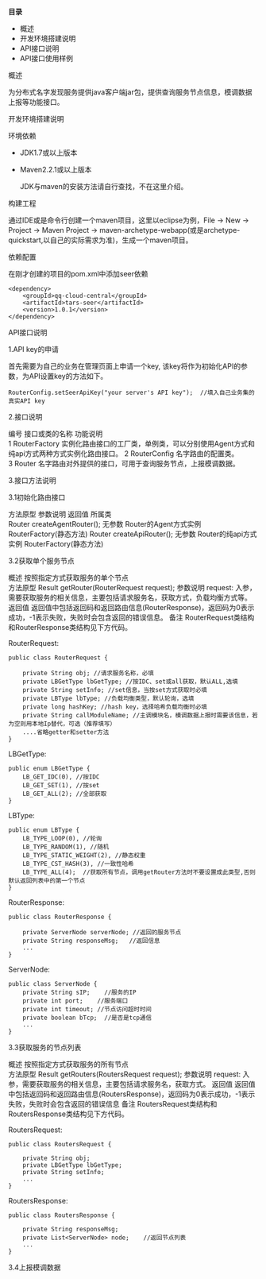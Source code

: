 **目录**

- 概述
- 开发环境搭建说明
- API接口说明
- API接口使用样例

概述

  为分布式名字发现服务提供java客户端jar包，提供查询服务节点信息，模调数据上报等功能接口。

开发环境搭建说明

环境依赖

- JDK1.7或以上版本
- Maven2.2.1或以上版本

   JDK与maven的安装方法请自行查找，不在这里介绍。

构建工程

通过IDE或是命令行创建一个maven项目，这里以eclipse为例，File -> New -> Project -> Maven Project -> maven-archetype-webapp(或是archetype-quickstart,以自己的实际需求为准)，生成一个maven项目。

依赖配置

在刚才创建的项目的pom.xml中添加seer依赖

    <dependency>
      	<groupId>qq-cloud-central</groupId>
      	<artifactId>tars-seer</artifactId>
      	<version>1.0.1</version>
    </dependency>

API接口说明

1.API key的申请

首先需要为自己的业务在管理页面上申请一个key, 该key将作为初始化API的参数，为API设置key的方法如下。

    RouterConfig.setSeerApiKey("your server's API key");  //填入自己业务集的真实API key



2.接口说明

  编号  	接口或类的名称      	功能说明                                    
  1   	RouterFactory	实例化路由接口的工厂类，单例类，可以分别使用Agent方式和纯api方式两种方式实例化路由接口。
  2   	RouterConfig 	名字路由的配置类。                               
  3   	Router       	名字路由对外提供的接口，可用于查询服务节点，上报模调数据。           

3.接口方法说明

3.1初始化路由接口

  方法原型                       	参数说明	返回值             	所属类                
  Router createAgentRouter();	无参数 	Router的Agent方式实例	RouterFactory(静态方法)
  Router createApiRouter();  	无参数 	Router的纯api方式实例 	RouterFactory(静态方法)

3.2获取单个服务节点

  概述  	按照指定方式获取服务的单个节点                         
  方法原型	Result<RouterResponse> getRouter(RouterRequest request);
  参数说明	request: 入参，需要获取服务的相关信息，主要包括请求服务名，获取方式，负载均衡方式等。
  返回值 	返回值中包括返回码和返回路由信息(RouterResponse)，返回码为0表示成功，-1表示失败，失败时会包含返回的错误信息。
  备注  	RouterRequest类结构和RouterResponse类结构见下方代码。



RouterRequest:

    public class RouterRequest {
    
        private String obj; //请求服务名称，必填
        private LBGetType lbGetType; //按IDC、set或all获取，默认ALL,选填
        private String setInfo; //set信息，当按set方式获取时必填
        private LBType lbType; //负载均衡类型，默认轮询，选填
        private long hashKey; //hash key，选择哈希负载均衡时必填
        private String callModuleName; //主调模块名，模调数据上报时需要该信息，若为空则用本地Ip替代，可选（推荐填写）
        ....省略getter和setter方法
    }



LBGetType:

    public enum LBGetType {
        LB_GET_IDC(0), //按IDC
        LB_GET_SET(1), //按set
        LB_GET_ALL(2); //全部获取
    }



LBType:

    public enum LBType {
        LB_TYPE_LOOP(0), //轮询
        LB_TYPE_RANDOM(1), //随机
        LB_TYPE_STATIC_WEIGHT(2), //静态权重
        LB_TYPE_CST_HASH(3), //一致性哈希
        LB_TYPE_ALL(4);  //获取所有节点，调用getRouter方法时不要设置成此类型,否则默认返回列表中的第一个节点
    }



RouterResponse:

    public class RouterResponse {
    	
    	private ServerNode serverNode; //返回的服务节点
    	private String responseMsg;   //返回信息
    	...
    }



ServerNode:

    public class ServerNode {
    	private String sIP;    //服务的IP
    	private int port;    //服务端口
    	private int timeout; //节点访问超时时间
    	private boolean bTcp;  //是否是tcp通信
    	...
    }



3.3获取服务的节点列表

  概述  	按照指定方式获取服务的所有节点                         
  方法原型	Result<RoutersResponse> getRouters(RoutersRequest request);
  参数说明	request: 入参，需要获取服务的相关信息，主要包括请求服务名，获取方式。 
  返回值 	返回值中包括返回码和返回路由信息(RoutersResponse)，返回码为0表示成功，-1表示失败，失败时会包含返回的错误信息
  备注  	RoutersRequest类结构和RoutersResponse类结构见下方代码。

RoutersRequest:

    public class RoutersRequest {
    	
    	private String obj;
    	private LBGetType lbGetType;
    	private String setInfo;
    	...
    }

RoutersResponse:

    public class RoutersResponse {
    	
    	private String responseMsg;
    	private List<ServerNode> node;    //返回节点列表
    	...
    }

3.4上报模调数据

      	    
      	    
      	    
      	    


